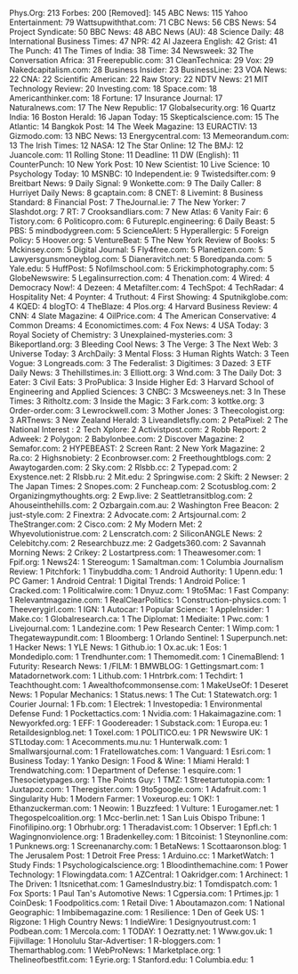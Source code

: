 Phys.Org: 213
Forbes: 200
[Removed]: 145
ABC News: 115
Yahoo Entertainment: 79
Wattsupwiththat.com: 71
CBC News: 56
CBS News: 54
Project Syndicate: 50
BBC News: 48
ABC News (AU): 48
Science Daily: 48
International Business Times: 47
NPR: 42
Al Jazeera English: 42
Grist: 41
The Punch: 41
The Times of India: 38
Time: 34
Newsweek: 32
The Conversation Africa: 31
Freerepublic.com: 31
CleanTechnica: 29
Vox: 29
Nakedcapitalism.com: 28
Business Insider: 23
BusinessLine: 23
VOA News: 22
CNA: 22
Scientific American: 22
Raw Story: 22
NDTV News: 21
MIT Technology Review: 20
Investing.com: 18
Space.com: 18
Americanthinker.com: 18
Fortune: 17
Insurance Journal: 17
Naturalnews.com: 17
The New Republic: 17
Globalsecurity.org: 16
Quartz India: 16
Boston Herald: 16
Japan Today: 15
Skepticalscience.com: 15
The Atlantic: 14
Bangkok Post: 14
The Week Magazine: 13
EURACTIV: 13
Gizmodo.com: 13
NBC News: 13
Energycentral.com: 13
Memeorandum.com: 13
The Irish Times: 12
NASA: 12
The Star Online: 12
The BMJ: 12
Juancole.com: 11
Rolling Stone: 11
Deadline: 11
DW (English): 11
CounterPunch: 10
New York Post: 10
New Scientist: 10
Live Science: 10
Psychology Today: 10
MSNBC: 10
Independent.ie: 9
Twistedsifter.com: 9
Breitbart News: 9
Daily Signal: 9
Wonkette.com: 9
The Daily Caller: 8
Hurriyet Daily News: 8
gcaptain.com: 8
CNET: 8
Livemint: 8
Business Standard: 8
Financial Post: 7
TheJournal.ie: 7
The New Yorker: 7
Slashdot.org: 7
RT: 7
Crooksandliars.com: 7
New Atlas: 6
Vanity Fair: 6
Tistory.com: 6
Politicopro.com: 6
Futureplc.engineering: 6
Daily Beast: 5
PBS: 5
mindbodygreen.com: 5
ScienceAlert: 5
Hyperallergic: 5
Foreign Policy: 5
Hoover.org: 5
VentureBeat: 5
The New York Review of Books: 5
Mckinsey.com: 5
Digital Journal: 5
Fly4free.com: 5
Planetizen.com: 5
Lawyersgunsmoneyblog.com: 5
Dianeravitch.net: 5
Boredpanda.com: 5
Yale.edu: 5
HuffPost: 5
Nofilmschool.com: 5
Erickimphotography.com: 5
GlobeNewswire: 5
Legalinsurrection.com: 4
Thenation.com: 4
Wired: 4
Democracy Now!: 4
Dezeen: 4
Metafilter.com: 4
TechSpot: 4
TechRadar: 4
Hospitality Net: 4
Poynter: 4
Truthout: 4
First Showing: 4
Sputnikglobe.com: 4
KQED: 4
blogTO: 4
TheBlaze: 4
Plos.org: 4
Harvard Business Review: 4
CNN: 4
Slate Magazine: 4
OilPrice.com: 4
The American Conservative: 4
Common Dreams: 4
Economictimes.com: 4
Fox News: 4
USA Today: 3
Royal Society of Chemistry: 3
Unexplained-mysteries.com: 3
Bikeportland.org: 3
Bleeding Cool News: 3
The Verge: 3
The Next Web: 3
Universe Today: 3
ArchDaily: 3
Mental Floss: 3
Human Rights Watch: 3
Teen Vogue: 3
Longreads.com: 3
The Federalist: 3
Digitimes: 3
Dazed: 3
ETF Daily News: 3
Thehillstimes.in: 3
Elliott.org: 3
Wnd.com: 3
The Daily Dot: 3
Eater: 3
Civil Eats: 3
ProPublica: 3
Inside Higher Ed: 3
Harvard School of Engineering and Applied Sciences: 3
CNBC: 3
Mcsweeneys.net: 3
In These Times: 3
Ritholtz.com: 3
Inside the Magic: 3
Fark.com: 3
kottke.org: 3
Order-order.com: 3
Lewrockwell.com: 3
Mother Jones: 3
Theecologist.org: 3
ARTnews: 3
New Zealand Herald: 3
Liveandletsfly.com: 2
PetaPixel: 2
The National Interest : 2
Tech Xplore: 2
Activistpost.com: 2
Robb Report: 2
Adweek: 2
Polygon: 2
Babylonbee.com: 2
Discover Magazine: 2
Semafor.com: 2
HYPEBEAST: 2
Screen Rant: 2
New York Magazine: 2
Ra.co: 2
Highsnobiety: 2
Econbrowser.com: 2
Freethoughtblogs.com: 2
Awaytogarden.com: 2
Sky.com: 2
Rlsbb.cc: 2
Typepad.com: 2
Exystence.net: 2
Rlsbb.ru: 2
Mit.edu: 2
Springwise.com: 2
Skift: 2
Newser: 2
The Japan Times: 2
Snopes.com: 2
Funcheap.com: 2
Scotusblog.com: 2
Organizingmythoughts.org: 2
Ewp.live: 2
Seattletransitblog.com: 2
Ahouseinthehills.com: 2
Ozbargain.com.au: 2
Washington Free Beacon: 2
just-style.com: 2
Finextra: 2
Advocate.com: 2
Artsjournal.com: 2
TheStranger.com: 2
Cisco.com: 2
My Modern Met: 2
Whyevolutionistrue.com: 2
Lenscratch.com: 2
SiliconANGLE News: 2
Celebitchy.com: 2
Researchbuzz.me: 2
Gadgets360.com: 2
Savannah Morning News: 2
Crikey: 2
Lostartpress.com: 1
Theawesomer.com: 1
Fpif.org: 1
News24: 1
Stereogum: 1
Samaltman.com: 1
Columbia Journalism Review: 1
Pitchfork: 1
Tinybuddha.com: 1
Android Authority: 1
Upenn.edu: 1
PC Gamer: 1
Android Central: 1
Digital Trends: 1
Android Police: 1
Cracked.com: 1
Politicalwire.com: 1
Dnyuz.com: 1
9to5Mac: 1
Fast Company: 1
Relevantmagazine.com: 1
RealClearPolitics: 1
Construction-physics.com: 1
Theeverygirl.com: 1
IGN: 1
Autocar: 1
Popular Science: 1
AppleInsider: 1
Make.co: 1
Globalresearch.ca: 1
The Diplomat: 1
Mediaite: 1
Pwc.com: 1
Livejournal.com: 1
Landezine.com: 1
Pew Research Center: 1
Wimp.com: 1
Thegatewaypundit.com: 1
Bloomberg: 1
Orlando Sentinel: 1
Superpunch.net: 1
Hacker News: 1
YLE News: 1
Github.io: 1
Ox.ac.uk: 1
Eos: 1
Mondediplo.com: 1
Trendhunter.com: 1
Themomedit.com: 1
CinemaBlend: 1
Futurity: Research News: 1
/FILM: 1
BMWBLOG: 1
Gettingsmart.com: 1
Matadornetwork.com: 1
Lithub.com: 1
Hntrbrk.com: 1
Techdirt: 1
Teachthought.com: 1
Awealthofcommonsense.com: 1
MakeUseOf: 1
Deseret News: 1
Popular Mechanics: 1
Status.news: 1
The Cut: 1
Statewatch.org: 1
Courier Journal: 1
Fb.com: 1
Electrek: 1
Investopedia: 1
Environmental Defense Fund: 1
Pockettactics.com: 1
Nvidia.com: 1
Hakaimagazine.com: 1
Newyorkfed.org: 1
EFF: 1
Goodereader: 1
Substack.com: 1
Europa.eu: 1
Retaildesignblog.net: 1
Toxel.com: 1
POLITICO.eu: 1
PR Newswire UK: 1
STLtoday.com: 1
Acecomments.mu.nu: 1
Hunterwalk.com: 1
Smallwarsjournal.com: 1
Fratellowatches.com: 1
Vanguard: 1
Esri.com: 1
Business Today: 1
Yanko Design: 1
Food & Wine: 1
Miami Herald: 1
Trendwatching.com: 1
Department of Defense: 1
esquire.com: 1
Thesocietypages.org: 1
The Points Guy: 1
TMZ: 1
Streetartutopia.com: 1
Juxtapoz.com: 1
Theregister.com: 1
9to5google.com: 1
Adafruit.com: 1
Singularity Hub: 1
Modern Farmer: 1
Voxeurop.eu: 1
OK!: 1
Ethanzuckerman.com: 1
Neowin: 1
Buzzfeed: 1
Vulture: 1
Eurogamer.net: 1
Thegospelcoalition.org: 1
Mcc-berlin.net: 1
San Luis Obispo Tribune: 1
Finofilipino.org: 1
Obrhubr.org: 1
Theradavist.com: 1
Observer: 1
Epfl.ch: 1
Wagingnonviolence.org: 1
Bradenkelley.com: 1
Bitcoinist: 1
Steynonline.com: 1
Punknews.org: 1
Screenanarchy.com: 1
BetaNews: 1
Scottaaronson.blog: 1
The Jerusalem Post: 1
Detroit Free Press: 1
Arduino.cc: 1
MarketWatch: 1
Study Finds: 1
Psychologicalscience.org: 1
Bloodinthemachine.com: 1
Power Technology: 1
Flowingdata.com: 1
AZCentral: 1
Oakridger.com: 1
Archinect: 1
The Driven: 1
Itsnicethat.com: 1
GamesIndustry.biz: 1
Tomdispatch.com: 1
Fox Sports: 1
Paul Tan's Automotive News: 1
Cgpersia.com: 1
Prtimes.jp: 1
CoinDesk: 1
Foodpolitics.com: 1
Retail Dive: 1
Aboutamazon.com: 1
National Geographic: 1
Imbibemagazine.com: 1
Resilience: 1
Den of Geek US: 1
Rigzone: 1
High Country News: 1
IndieWire: 1
Designyoutrust.com: 1
Podbean.com: 1
Mercola.com: 1
TODAY: 1
Oezratty.net: 1
Www.gov.uk: 1
Fijivillage: 1
Honolulu Star-Advertiser: 1
R-bloggers.com: 1
Themarthablog.com: 1
WebProNews: 1
Marketplace.org: 1
Thelineofbestfit.com: 1
Eyrie.org: 1
Stanford.edu: 1
Columbia.edu: 1
